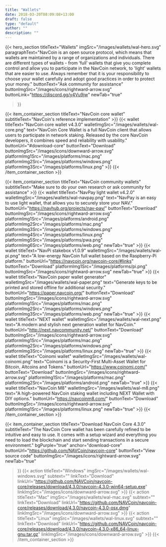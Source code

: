 ```yaml
---
title: "Wallets"
date: 2018-03-20T08:09:08+13:00
draft: false
type: "default"
author: ""
description: ""
---
```


<script src="https://ajax.googleapis.com/ajax/libs/jquery/3.3.1/jquery.min.js"></script>
{{< hero_section
titleText="Wallets"
imgSrc="/images/wallets/wal-hero.svg"
paragraphText="NavCoin is an open source protocol, which means that wallets are maintained by a range of organizations and individuals. There are different types of wallets - from ‘full’ wallets that give you complete control and allow you to participate in the NavCoin network, to 'light' wallets that are easier to use. Always remember that it is your responsibility to choose your wallet carefully and adopt good practices in order to protect your money."
buttonText="Ask community for assistance"
buttonImgSrc="/images/icons/rightward-arrow.svg"
buttonLink="https://discord.gg/y4Vu9jw"
newTab="true"
>}}

{{< item_container_section
    titleText="NavCoin core wallet"
    subtitleText="NavCoin's reference implementation"
    >}}
    {{< wallet 
        titleText="NavCoin core wallet v4.3.0"
        walletImgSrc="/images/wallets/wal-core.png"
        text="NavCoin Core Wallet is a full NavCoin client that allows users to participate in network staking. Released by the core NavCoin developers, it combines speed and reliability with usability."
        buttonUrl="#download-core"
        buttonText="Download"
        buttonImgSrc="/images/icons/downward-arrow.svg"
        platformImg1Src="/images/platforms/mac.png"
        platformImg2Src="/images/platforms/windows.png"
        platformImg3Src="/images/platforms/linux.png"
    >}}
{{< /item_container_section >}}

{{< item_container_section
    titleText="NavCoin community wallets"
    subtitleText="Make sure to do your own research or ask community for assistance"
    >}}
    {{< wallet 
        titleText="NavPay light wallet v4.2.0"
        walletImgSrc="/images/wallets/wal-navpay.png"
        text="NavPay is an easy to use light wallet, that allows you to securely store your NAV."
        buttonUrl="https://navhub.org/projects/nav-pay/"
        buttonText="Download"
        buttonImgSrc="/images/icons/rightward-arrow.svg"
        platformImg1Src="/images/platforms/android.png"
        platformImg2Src="/images/platforms/mac.png"
        platformImg3Src="/images/platforms/windows.png"
        platformImg4Src="/images/platforms/linux.png"
        platformImg5Src="/images/platforms/pwa.png"
        platformImg6Src="/images/platforms/web.png"
        newTab="true"
    >}}
    {{< wallet 
        titleText="NavPi stakebox v1.0.9"
        walletImgSrc="/images/wallets/wal-pi.png"
        text="A low-energy NavCoin full wallet based on the Raspberry-Pi platform."
        buttonUrl="https://navcoin.org/navcoin-core/#links"
        buttonText="Download"
        platformImg1Src="/images/platforms/pi.png"
        buttonImgSrc="/images/icons/rightward-arrow.svg"
        newTab="true"
    >}}
    {{< wallet 
        titleText="NavCoin paper wallet generator"
        walletImgSrc="/images/wallets/wal-paper.png"
        text="Generate keys to be printed and stored offline for additional security."
        buttonUrl="https://paper.navcoin.org/"
        buttonText="Download"
        buttonImgSrc="/images/icons/rightward-arrow.svg"
        platformImg1Src="/images/platforms/mac.png"
        platformImg2Src="/images/platforms/windows.png"
        platformImg3Src="/images/platforms/web.png"
        newTab="true"
    >}}
    {{< wallet 
        titleText="NEXT wallet"
        walletImgSrc="/images/wallets/wal-next.png"
        text="A modern and stylish next generation wallet for NavCoin."
        buttonUrl="http://next.navcommunity.net/"
        buttonText="Download"
        buttonImgSrc="/images/icons/rightward-arrow.svg"
        platformImg1Src="/images/platforms/mac.png"
        platformImg2Src="/images/platforms/windows.png"
        platformImg3Src="/images/platforms/linux.png"
        newTab="true"
    >}}
    {{< wallet 
        titleText="Coinomi wallet"
        walletImgSrc="/images/wallets/wal-coinomi.png"
        text="Coinomi is a Security-First Multi-Asset Wallet for Bitcoin, Altcoins and Tokens."
        buttonUrl="https://www.coinomi.com/"
        buttonText="Download"
        buttonImgSrc="/images/icons/rightward-arrow.svg"
        platformImg1Src="/images/platforms/mac.png"
        platformImg2Src="/images/platforms/android.png"
        newTab="true"
    >}}
    {{< wallet 
        titleText="NavCoin M8"
        walletImgSrc="/images/wallets/wal-m8.png"
        text="A high-powered NavCoin staking wallet including NEXT Wallet with DIY options."
        buttonUrl="https://navcoinm8.com/"
        buttonText="Download"
        buttonImgSrc="/images/icons/rightward-arrow.svg"
        platformImg1Src="/images/platforms/linux.png"
        newTab="true"
    >}} 
{{< /item_container_section >}}

{{< item_container_section 
    titleText="Download NavCoin Core 4.3.0"
    subtitleText="The NavCoin Core wallet has been carefully refined to be intuitive and easy to use. It comes with a setup wizard and everything you need to load the blockchain and start sending transactions in a secure environment."
    bgPurple="true"
    anchor="download-core"
    buttonUrl="https://github.com/NAVCoin/navcoin-core"
    buttonText="View source code"
    buttonImgSrc="/images/icons/rightward-arrow.svg"
    newTab="true"
>}}
    {{< action 
        titleText="Windows"
        imgSrc="/images/wallets/wal-windows.svg"
        subtext=""
        linkText="Download"
        linkUrl="https://github.com/NAVCoin/navcoin-core/releases/download/4.3.0/navcoin-4.3.0-win64-setup.exe"
        linkImgSrc="/images/icons/downward-arrow.svg"
    >}}
    {{< action 
        titleText="Mac"
        imgSrc="/images/wallets/wal-mac.svg"
        subtext=""
        linkText="Download"
        linkUrl="https://github.com/NAVCoin/navcoin-core/releases/download/4.3.0/navcoin-4.3.0-osx.dmg"
        linkImgSrc="/images/icons/downward-arrow.svg"
    >}}
    {{< action                 
        titleText="Linux"
        imgSrc="/images/wallets/wal-linux.svg"
        subtext=""
        linkText="Download"
        linkUrl="https://github.com/NAVCoin/navcoin-core/releases/download/4.3.0/navcoin-4.3.0-x86_64-linux-gnu.tar.gz"
        linkImgSrc="/images/icons/downward-arrow.svg"
    >}}
{{< /item_container_section >}}


<script>
$("a[href^='#']").click(function(e) {
	e.preventDefault();
	
	var position = $($(this).attr("href")).offset().top;

	$("body, html").animate({
		scrollTop: position
	} /* speed */ );
});
</script>